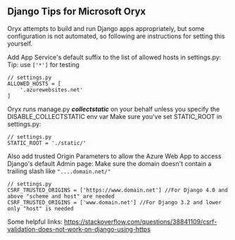 ## Django Tips for Microsoft Oryx

Oryx attempts to build and run Django apps appropriately, but some configuration is not automated, so following are instructions for setting this yourself. 

Add App Service's default suffix to the list of allowed hosts in  settings.py: 
   Tip: use `['*']` for testing
```
// settings.py
ALLOWED_HOSTS = [
    '.azurewebsites.net'
]
```

Oryx runs manage.py ***collectstatic*** on your behalf unless you specify the DISABLE_COLLECTSTATIC env var 
Make sure you've set STATIC_ROOT in settings.py:
```
// settings.py
STATIC_ROOT = './static/'
```

Also add trusted Origin Parameters to allow the Azure Web App to access Django's default Admin page:
Make sure the domain doesn't contain a trailing slash like `"....domain.net/"`
```
// settings.py
CSRF_TRUSTED_ORIGINS = ['https://www.domain.net'] //For Django 4.0 and above "scheme and host" are needed
CSRF_TRUSTED_ORIGINS = ['www.domain.net'] //For Django 3.2 and lower only "host" is needed
```

Some helpful links:
https://stackoverflow.com/questions/38841109/csrf-validation-does-not-work-on-django-using-https


